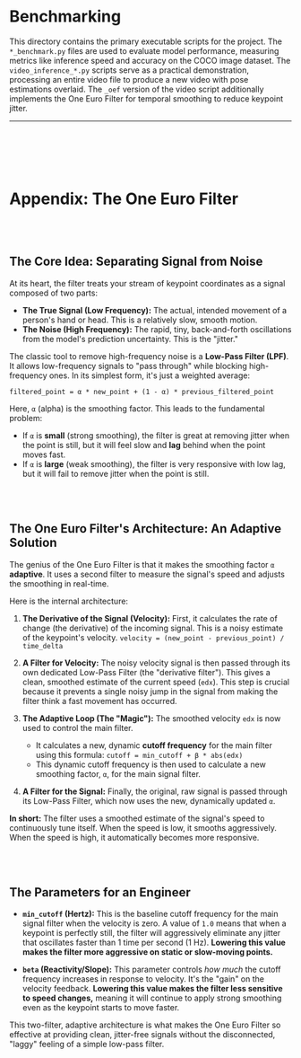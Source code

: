 # Benchmarking

This directory contains the primary executable scripts for the project. The `*_benchmark.py` files are used to evaluate model performance, measuring metrics like inference speed and accuracy on the COCO image dataset. The `video_inference_*.py` scripts serve as a practical demonstration, processing an entire video file to produce a new video with pose estimations overlaid. The `_oef` version of the video script additionally implements the One Euro Filter for temporal smoothing to reduce keypoint jitter.

---
<br>

<br>
<br>

<br>

# Appendix: The One Euro Filter
<br>
<br>

## The Core Idea: Separating Signal from Noise 

At its heart, the filter treats your stream of keypoint coordinates as a signal composed of two parts:

* **The True Signal (Low Frequency):** The actual, intended movement of a person's hand or head. This is a relatively slow, smooth motion.
* **The Noise (High Frequency):** The rapid, tiny, back-and-forth oscillations from the model's prediction uncertainty. This is the "jitter."

The classic tool to remove high-frequency noise is a **Low-Pass Filter (LPF)**. It allows low-frequency signals to "pass through" while blocking high-frequency ones. In its simplest form, it's just a weighted average:

`filtered_point = α * new_point + (1 - α) * previous_filtered_point`

Here, `α` (alpha) is the smoothing factor. This leads to the fundamental problem:

* If `α` is **small** (strong smoothing), the filter is great at removing jitter when the point is still, but it will feel slow and **lag** behind when the point moves fast.
* If `α` is **large** (weak smoothing), the filter is very responsive with low lag, but it will fail to remove jitter when the point is still.


<br>

<br>

## The One Euro Filter's Architecture: An Adaptive Solution

The genius of the One Euro Filter is that it makes the smoothing factor `α` **adaptive**. It uses a second filter to measure the signal's speed and adjusts the smoothing in real-time.

Here is the internal architecture:

1.  **The Derivative of the Signal (Velocity):** First, it calculates the rate of change (the derivative) of the incoming signal. This is a noisy estimate of the keypoint's velocity. `velocity = (new_point - previous_point) / time_delta`

2.  **A Filter for Velocity:** The noisy velocity signal is then passed through its own dedicated Low-Pass Filter (the "derivative filter"). This gives a clean, smoothed estimate of the current speed (`edx`). This step is crucial because it prevents a single noisy jump in the signal from making the filter think a fast movement has occurred.

3.  **The Adaptive Loop (The "Magic"):** The smoothed velocity `edx` is now used to control the main filter.
    * It calculates a new, dynamic **cutoff frequency** for the main filter using this formula: `cutoff = min_cutoff + β * abs(edx)`
    * This dynamic cutoff frequency is then used to calculate a new smoothing factor, `α`, for the main signal filter.

4.  **A Filter for the Signal:** Finally, the original, raw signal is passed through its Low-Pass Filter, which now uses the new, dynamically updated `α`.



**In short:** The filter uses a smoothed estimate of the signal's speed to continuously tune itself. When the speed is low, it smooths aggressively. When the speed is high, it automatically becomes more responsive.


<br>

<br>

## The Parameters for an Engineer

* **`min_cutoff` (Hertz):** This is the baseline cutoff frequency for the main signal filter when the velocity is zero. A value of `1.0` means that when a keypoint is perfectly still, the filter will aggressively eliminate any jitter that oscillates faster than 1 time per second (1 Hz). **Lowering this value makes the filter more aggressive on static or slow-moving points.**

* **`beta` (Reactivity/Slope):** This parameter controls *how much* the cutoff frequency increases in response to velocity. It's the "gain" on the velocity feedback. **Lowering this value makes the filter less sensitive to speed changes,** meaning it will continue to apply strong smoothing even as the keypoint starts to move faster.

This two-filter, adaptive architecture is what makes the One Euro Filter so effective at providing clean, jitter-free signals without the disconnected, "laggy" feeling of a simple low-pass filter.
